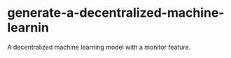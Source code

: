 # generate-a-decentralized-machine-learnin
A decentralized machine learning model with a monitor feature.
